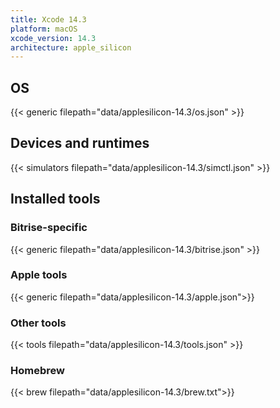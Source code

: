 ```yaml
---
title: Xcode 14.3
platform: macOS
xcode_version: 14.3
architecture: apple_silicon
---
```


## OS

{{< generic filepath="data/applesilicon-14.3/os.json" >}}

## Devices and runtimes

{{< simulators filepath="data/applesilicon-14.3/simctl.json" >}}

## Installed tools

### Bitrise-specific

{{< generic filepath="data/applesilicon-14.3/bitrise.json" >}}

### Apple tools

{{< generic filepath="data/applesilicon-14.3/apple.json">}}

### Other tools

{{< tools filepath="data/applesilicon-14.3/tools.json" >}}

### Homebrew

{{< brew filepath="data/applesilicon-14.3/brew.txt">}}
